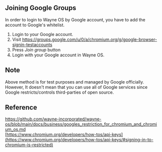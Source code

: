 ## Joining Google Groups
In order to login to Wayne OS by Google account, you have to add the account to Google's whitelist.
1. Login to your Google account.
2. Visit https://groups.google.com/u/0/a/chromium.org/g/google-browser-signin-testaccounts
3. Press _Join group_ button
4. Login with your Google account in Wayne OS.

## Note
Above method is for test purposes and managed by Google officially. 
<br>
However, It doesn't mean that you can use all of Google services since Google restricts/controls third-parties of open source.
<br>

## Reference 
[https://github.com/wayne-incorporated/wayne-os/blob/main/docs/business/googles_restriction_for_chromium_and_chromium_os.md
<br>](https://github.com/wayne-incorporated/wayne-os/blob/main/docs/business/googles_restriction_for_chromium_and_chromium_os.md)
[https://www.chromium.org/developers/how-tos/api-keys](https://www.chromium.org/developers/how-tos/api-keys/#signing-in-to-chromium-is-restricted)
